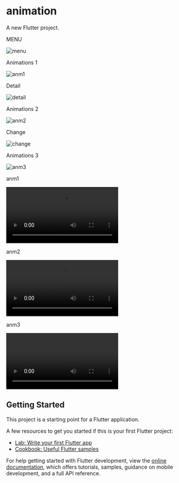 # animation

A new Flutter project.

MENU

![menu](img/awal.jpeg)

Animations 1

![anm1](img/opacity.jpeg)

Detail

![detail](img/opacitydetail.jpeg)

Animations 2

![anm2](img/changeawal.jpeg)

Change

![change](img/change.jpeg)

Animations 3

![anm3](img/curva.jpeg)

anm1

![anm1](img/a1.mp4)

anm2

![anm2](img/a2.mp4)

anm3

![anm3](img/a3.mp4)
## Getting Started

This project is a starting point for a Flutter application.

A few resources to get you started if this is your first Flutter project:

- [Lab: Write your first Flutter app](https://docs.flutter.dev/get-started/codelab)
- [Cookbook: Useful Flutter samples](https://docs.flutter.dev/cookbook)

For help getting started with Flutter development, view the
[online documentation](https://docs.flutter.dev/), which offers tutorials,
samples, guidance on mobile development, and a full API reference.
